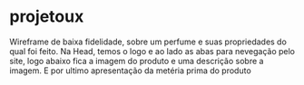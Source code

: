 # projetoux
Wireframe de baixa fidelidade, sobre um perfume e suas propriedades do qual foi feito.
Na Head, temos o logo e ao lado as abas para nevegação pelo site, logo abaixo fica a imagem do produto e uma descrição sobre a imagem.
E por ultimo apresentação da metéria prima do produto 
